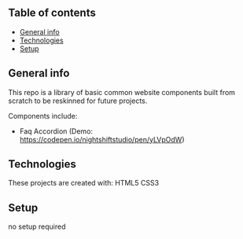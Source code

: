 ## Table of contents
* [General info](#general-info)
* [Technologies](#technologies)
* [Setup](#setup)

## General info
This repo is a library of basic common website components built from scratch to be reskinned for future projects.

Components include: 
- Faq Accordion (Demo: https://codepen.io/nightshiftstudio/pen/yLVpOdW)
	
## Technologies
These projects are created with:
HTML5
CSS3
	
## Setup
no setup required